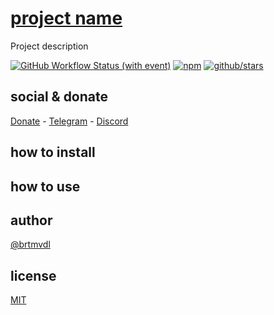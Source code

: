 # [project name](https://project.url)

Project description

[![GitHub Workflow Status (with event)](https://img.shields.io/github/actions/workflow/status/brtmvdl/env/npm-publish.yml?label=GitHub%20Actions&link=https%3A%2F%2Fgithub.com%2Fbrtmvdl%2Fenv%2Factions%2Fworkflows%2Fnpm-publish.yml)](https://github.com/brtmvdl/env/actions/workflows/npm-publish.yml) [![npm](https://img.shields.io/npm/dw/%40brtmvdl/env?label=NPM%20Weekly%20Downloads)](https://www.npmjs.com/package/@brtmvdl/env) [![github/stars](https://img.shields.io/github/stars/brtmvdl/env?style=social)](https://img.shields.io/github/stars/brtmvdl/env?style=social) 

## social & donate

[Donate](https://link.mercadopago.com.br/brtmvdl) - [Telegram](https://t.me/+KRmg5MlqgMk0MTg5) - [Discord](https://discord.gg/FpxetYYp)

## how to install

## how to use

## author

[@brtmvdl](https://www.linkedin.com/in/brtmvdl/)

## license

[MIT](./LICENSE)
